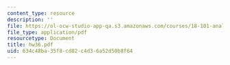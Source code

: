 ```yaml
---
content_type: resource
description: ''
file: https://ol-ocw-studio-app-qa.s3.amazonaws.com/courses/18-101-analysis-ii-fall-2005/634c48ba35f8cd82c4d36a52d50b8f64_hw36.pdf
file_type: application/pdf
resourcetype: Document
title: hw36.pdf
uid: 634c48ba-35f8-cd82-c4d3-6a52d50b8f64
---
```

